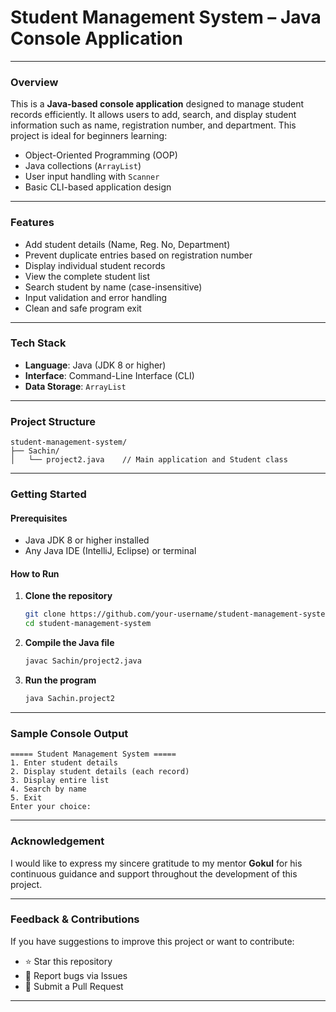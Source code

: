 # Student Management System – Java Console Application

---

### Overview

This is a **Java-based console application** designed to manage student records efficiently. It allows users to add, search, and display student information such as name, registration number, and department. This project is ideal for beginners learning:

- Object-Oriented Programming (OOP)
- Java collections (`ArrayList`)
- User input handling with `Scanner`
- Basic CLI-based application design

---

### Features

- Add student details (Name, Reg. No, Department)
- Prevent duplicate entries based on registration number
- Display individual student records
- View the complete student list
- Search student by name (case-insensitive)
- Input validation and error handling
- Clean and safe program exit

---

### Tech Stack

- **Language**: Java (JDK 8 or higher)
- **Interface**: Command-Line Interface (CLI)
- **Data Storage**: `ArrayList`

---

### Project Structure

```
student-management-system/
├── Sachin/
│   └── project2.java    // Main application and Student class
```

---

### Getting Started

#### Prerequisites

- Java JDK 8 or higher installed
- Any Java IDE (IntelliJ, Eclipse) or terminal

#### How to Run

1. **Clone the repository**

   ```bash
   git clone https://github.com/your-username/student-management-system.git
   cd student-management-system
   ```

2. **Compile the Java file**

   ```bash
   javac Sachin/project2.java
   ```

3. **Run the program**

   ```bash
   java Sachin.project2
   ```

---

### Sample Console Output

```
===== Student Management System =====
1. Enter student details
2. Display student details (each record)
3. Display entire list
4. Search by name
5. Exit
Enter your choice:
```

---

### Acknowledgement

I would like to express my sincere gratitude to my mentor **Gokul** for his continuous guidance and support throughout the development of this project.

---


### Feedback & Contributions

If you have suggestions to improve this project or want to contribute:

- ⭐ Star this repository
- 🐛 Report bugs via Issues
- 🔧 Submit a Pull Request

---



